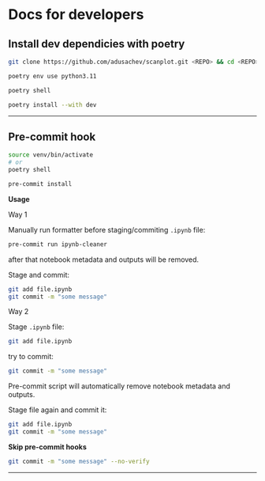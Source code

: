 # Docs for developers


## Install dev dependicies with poetry

```sh
git clone https://github.com/adusachev/scanplot.git <REPO> && cd <REPO>
```

```sh
poetry env use python3.11
```

```sh
poetry shell
```

```sh
poetry install --with dev
```


---



## Pre-commit hook



```sh
source venv/bin/activate
# or
poetry shell
```

```sh
pre-commit install
```


**Usage**

Way 1

Manually run formatter before staging/commiting `.ipynb` file:
```sh
pre-commit run ipynb-cleaner
```
after that notebook metadata and outputs will be removed.

Stage and commit:
```sh
git add file.ipynb
git commit -m "some message"
```


Way 2

Stage `.ipynb` file:
```sh
git add file.ipynb
```

try to commit:
```sh
git commit -m "some message"
```

Pre-commit script will automatically remove notebook metadata and outputs.

Stage file again and commit it:
```sh
git add file.ipynb
git commit -m "some message"
```

**Skip pre-commit hooks**


```sh
git commit -m "some message" --no-verify
```


---

